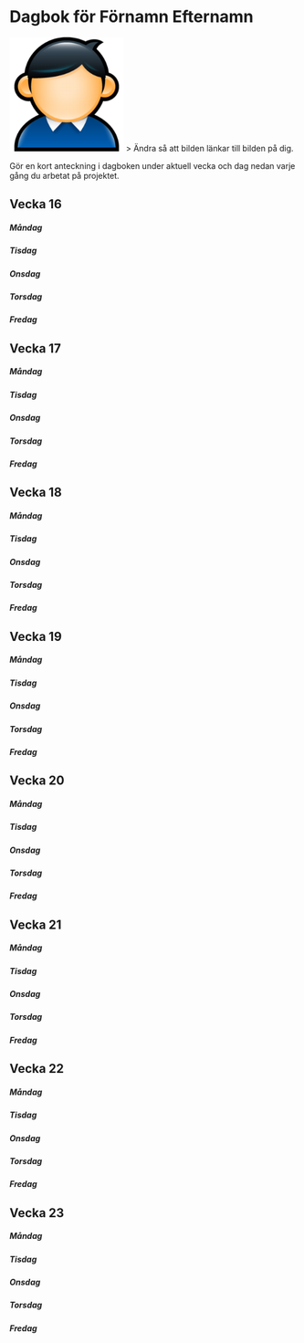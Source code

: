 # Dagbok för Förnamn Efternamn 

<img src="../images/user.png" width="200"> 
> Ändra så att bilden länkar till bilden på dig. 

Gör en kort anteckning i dagboken under aktuell vecka och dag nedan varje gång du arbetat på projektet. 

## Vecka 16

##### Måndag 

##### Tisdag

##### Onsdag 

##### Torsdag

##### Fredag

## Vecka 17

##### Måndag 

##### Tisdag

##### Onsdag 

##### Torsdag

##### Fredag

## Vecka 18

##### Måndag 

##### Tisdag

##### Onsdag 

##### Torsdag

##### Fredag

## Vecka 19

##### Måndag 

##### Tisdag

##### Onsdag 

##### Torsdag

##### Fredag

## Vecka 20

##### Måndag 

##### Tisdag

##### Onsdag 

##### Torsdag

##### Fredag

## Vecka 21

##### Måndag 

##### Tisdag

##### Onsdag 

##### Torsdag

##### Fredag

## Vecka 22

##### Måndag 

##### Tisdag

##### Onsdag 

##### Torsdag

##### Fredag

## Vecka 23

##### Måndag 

##### Tisdag

##### Onsdag 

##### Torsdag

##### Fredag
